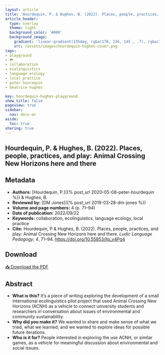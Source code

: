 ```yaml
---
layout: article
title: 'Hourdequin, P. & Hughes, B. (2022). Places, people, practices, and play: Animal Crossing New Horizons here and there'
article_header:
  type: overlay
  theme: light
  background_color: '#000'
  background_image:
    gradient: 'linear-gradient(135deg, rgba(178, 236, 145 , .7), rgba(147, 81, 182, .7))'
    src: /assets/images/hourdequin-hughes-cover.png
tags:
- playground
- 🏞
- collaboration
- ecolinguistics
- language ecology
- local practice
- peter hourequin
- beatrice hughes

key: hourdequin-hughes-playground
show_title: false
pageview: true
sidebar:
  nav: docs-en
aside:
  toc: true
sharing: true
---
```


<head>
<meta name="citation_title" content="Places, people, practices, and play: Animal Crossing New Horizons here and there">
<meta name="citation_author" content="Hourdequin, Peter">
<meta name="citation_author" content="Hughes, Beatrice">
<meta name="citation_publication_date" content="2022/09/22">
<meta name="citation_journal_title" content="Ludic Language Pedagogy">
<meta name="citation_volume" content="4">
<meta name="citation_firstpage" content="71">
<meta name="citation_lastpage" content="94">
<meta name="citation_pdf_url" content="https://llpjournal.org/assets/publication-pdfs/hourdequin-hughes-ecolinguistics-acnh.pdf">
</head>


## Hourdequin, P. & Hughes, B. (2022). Places, people, practices, and play: Animal Crossing New Horizons here and there
<!--more-->

## Metadata

- **Authors:** [Hourdequin, P.]({% post_url 2020-05-08-peter-hourdequin %}) & Hughes, B.
- **Reviewed by:** [DM Jones]({% post_url 2019-03-28-dm-jones %})
- **Volume and page numbers:** 4 (p. 71–94)
- **Date of publication:** 2022/09/22
- **Keywords:** collaboration, ecolinguistics, language ecology, local practice
- **Cite:** Hourdequin, P & Hughes, B. (2022). Places, people, practices, and play: Animal Crossing New Horizons here and there. *Ludic Language Pedagogy*, *4*, 71–94. [https://doi.org/10.55853/llp_v4Pg4 ](https://doi.org/10.55853/llp_v4Pg4)

## Download

<a class="button button--action button--rounded button--lg" href="/assets/publication-pdfs/hourdequin-hughes-ecolinguistics-acnh.pdf"><i class="fas fa-file-download"></i> 📥 Download the PDF </a>

## Abstract

- **What is this?** It’s a piece of writing exploring the development of a small international ecolinguistics pilot project that used Animal Crossing New Horizons (ACNH) as a vehicle to connect university students and researchers in conversation about issues of environmental and community sustainability.
- **Why did you make it?** We wanted to share and make sense of what we tried, what we learned, and we wanted to explore ideas for possible future iterations.
- **Who is it for?** People interested in exploring the use ACNH, or similar games, as a vehicle for meaningful discussion about environmental and social issues. 
